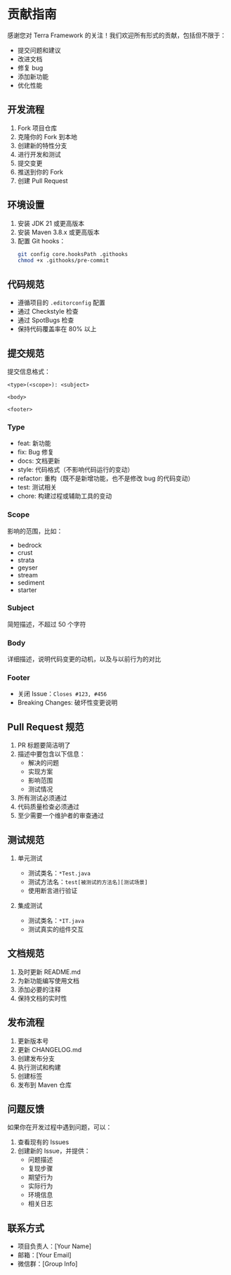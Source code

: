 # 贡献指南

感谢您对 Terra Framework 的关注！我们欢迎所有形式的贡献，包括但不限于：

- 提交问题和建议
- 改进文档
- 修复 bug
- 添加新功能
- 优化性能

## 开发流程

1. Fork 项目仓库
2. 克隆你的 Fork 到本地
3. 创建新的特性分支
4. 进行开发和测试
5. 提交变更
6. 推送到你的 Fork
7. 创建 Pull Request

## 环境设置

1. 安装 JDK 21 或更高版本
2. 安装 Maven 3.8.x 或更高版本
3. 配置 Git hooks：
   ```bash
   git config core.hooksPath .githooks
   chmod +x .githooks/pre-commit
   ```

## 代码规范

- 遵循项目的 `.editorconfig` 配置
- 通过 Checkstyle 检查
- 通过 SpotBugs 检查
- 保持代码覆盖率在 80% 以上

## 提交规范

提交信息格式：

```
<type>(<scope>): <subject>

<body>

<footer>
```

### Type

- feat: 新功能
- fix: Bug 修复
- docs: 文档更新
- style: 代码格式（不影响代码运行的变动）
- refactor: 重构（既不是新增功能，也不是修改 bug 的代码变动）
- test: 测试相关
- chore: 构建过程或辅助工具的变动

### Scope

影响的范围，比如：
- bedrock
- crust
- strata
- geyser
- stream
- sediment
- starter

### Subject

简短描述，不超过 50 个字符

### Body

详细描述，说明代码变更的动机，以及与以前行为的对比

### Footer

- 关闭 Issue：`Closes #123, #456`
- Breaking Changes: 破坏性变更说明

## Pull Request 规范

1. PR 标题要简洁明了
2. 描述中要包含以下信息：
   - 解决的问题
   - 实现方案
   - 影响范围
   - 测试情况
3. 所有测试必须通过
4. 代码质量检查必须通过
5. 至少需要一个维护者的审查通过

## 测试规范

1. 单元测试
   - 测试类名：`*Test.java`
   - 测试方法名：`test[被测试的方法名][测试场景]`
   - 使用断言进行验证

2. 集成测试
   - 测试类名：`*IT.java`
   - 测试真实的组件交互

## 文档规范

1. 及时更新 README.md
2. 为新功能编写使用文档
3. 添加必要的注释
4. 保持文档的实时性

## 发布流程

1. 更新版本号
2. 更新 CHANGELOG.md
3. 创建发布分支
4. 执行测试和构建
5. 创建标签
6. 发布到 Maven 仓库

## 问题反馈

如果你在开发过程中遇到问题，可以：

1. 查看现有的 Issues
2. 创建新的 Issue，并提供：
   - 问题描述
   - 复现步骤
   - 期望行为
   - 实际行为
   - 环境信息
   - 相关日志

## 联系方式

- 项目负责人：[Your Name]
- 邮箱：[Your Email]
- 微信群：[Group Info] 
